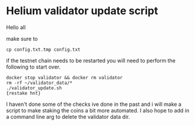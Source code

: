 # Helium validator update script

Hello all

make sure to 
```
cp config.txt.tmp config.txt
```

if the testnet chain needs to be restarted you will need to perform the following to start over.
```
docker stop validator && docker rm validator
rm -rf ~/validator_data/*
./validator_update.sh
{restake hnt}
```


I haven't done some of the checks ive done in the past and i will make a script to make staking the coins a bit more automated. I also hope to add in a command line arg to delete the validator data dir.
